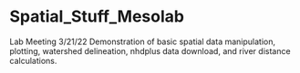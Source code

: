 # Spatial_Stuff_Mesolab
Lab Meeting 3/21/22
Demonstration of basic spatial data manipulation, plotting, watershed delineation, nhdplus data download, and river distance calculations.
